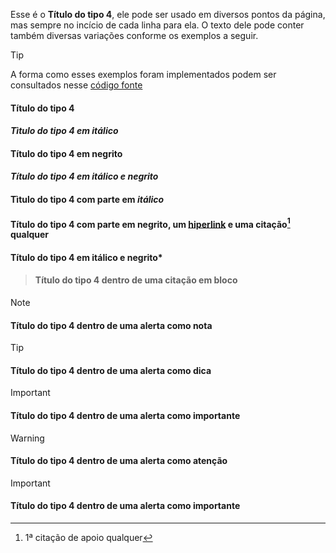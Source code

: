Esse é o **Título do tipo 4**, ele pode ser usado em diversos pontos da página, mas sempre no incício de cada linha para ela. O texto dele pode conter também diversas variações conforme os exemplos a seguir.

>[!TIP]
>A forma como esses exemplos foram implementados podem ser consultados nesse [código fonte](https://github.com/eportella/markdown-to-html-builder/tree/main/h4/README.md)

#### Título do tipo 4
#### *Tìtulo do tipo 4 em itálico*
#### **Título do tipo 4 em negrito**
#### ***Título do tipo 4 em itálico e negrito***
#### Tìtulo do tipo 4 com parte em *itálico*
#### Título do tipo 4 com parte em **negrito**, um [hiperlink](/README.md) e uma citação[^1] qualquer
#### Título do tipo 4 em itálico e **negrito***

>#### Título do tipo 4 dentro de uma citação em bloco

>[!NOTE]
>#### Título do tipo 4 dentro de uma alerta como nota

>[!TIP]
>#### Título do tipo 4 dentro de uma alerta como dica

>[!IMPORTANT]
>#### Título do tipo 4 dentro de uma alerta como importante

>[!WARNING]
>#### Título do tipo 4 dentro de uma alerta como atenção

>[!IMPORTANT]
>#### Título do tipo 4 dentro de uma alerta como importante

[^1]: 1ª citação de apoio qualquer